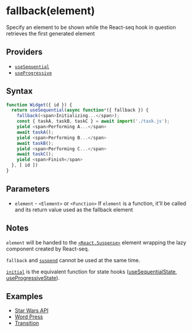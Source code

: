 # fallback(element)

Specify an element to be shown while the React-seq hook in question retrieves the first generated element

## Providers

* [`useSequential`](useSequential.md)
* [`useProgressive`](useProgressive.md)

## Syntax

```js
function Widget({ id }) {
  return useSequential(async function*({ fallback }) {
    fallback(<span>Initializing...</span>);
    const { taskA, taskB, taskC } = await import('./task.js');
    yield <span>Performing A...</span>
    await taskA();
    yield <span>Performing B...</span>
    await taskB();
    yield <span>Performing C...</span>
    await taskC();
    yield <span>Finish</span>
  }, [ id ])
}
```

## Parameters

* `element` - `<Element>` or `<Function>` If `element` is a function, it'll be called and its return value used as
the fallback element

## Notes

`element` will be handed to the [`<React.Suspense>`](https://reactjs.org/docs/react-api.html#suspense)
element wrapping the lazy component created by React-seq.

`fallback` and [`suspend`](suspend.md) cannot be used at the same time.

[`initial`](./initial.md) is the equivalent function for state hooks ([useSequentialState](useSequentialState.md),
[useProgressiveState](useProgressiveState.md)).

## Examples

* [Star Wars API](../examples/swapi/README.md)
* [Word Press](../examples/wordpress.md)
* [Transition](../examples/transition/README.md)
